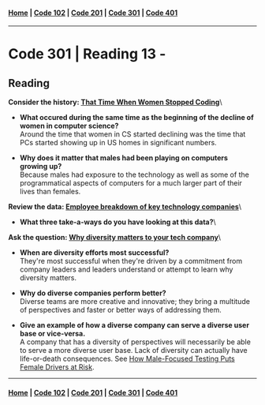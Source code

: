 #### [Home](../README.md) | [Code 102](../102main.md) | [Code 201](../201main.md) | [Code 301](../301main.md) | [Code 401](../401main.md)
***
# Code 301 | Reading 13 - 
## Reading
**Consider the history: [That Time When Women Stopped Coding](https://www.npr.org/sections/money/2014/10/21/357629765/when-women-stopped-coding)**\
- **What occured during the same time as the beginning of the decline of women in computer science?**\
Around the time that women in CS started declining was the time that PCs started showing up in US homes in significant numbers.

- **Why does it matter that males had been playing on computers growing up?**\
Because males had exposure to the technology as well as some of the programmatical aspects of computers for a much larger part of their lives than females.

**Review the data: [Employee breakdown of key technology companies](https://informationisbeautiful.net/visualizations/diversity-in-tech/)**\
- **What three take-a-ways do you have looking at this data?**\


**Ask the question: [Why diversity matters to your tech company](https://www.usatoday.com/story/tech/columnist/2015/07/21/why-diversity-matters-your-tech-company/30419871/)**\
- **When are diversity efforts most successful?**\
They're most successful when they're driven by a commitment from company leaders and leaders understand or attempt to learn why diversity matters.

- **Why do diverse companies perform better?**\
Diverse teams are more creative and innovative; they bring a multitude of perspectives and faster or better ways of addressing them.

- **Give an example of how a diverse company can serve a diverse user base or vice-versa.**\
A company that has a diversity of perspectives will necessarily be able to serve a more diverse user base. Lack of diversity can actually have life-or-death consequences. See [How Male-Focused Testing Puts Female Drivers at Risk](https://www.consumerreports.org/car-safety/crash-test-bias-how-male-focused-testing-puts-female-drivers-at-risk/). 

***
#### [Home](../README.md) | [Code 102](../102main.md) | [Code 201](../201main.md) | [Code 301](../301main.md) | [Code 401](../401main.md)